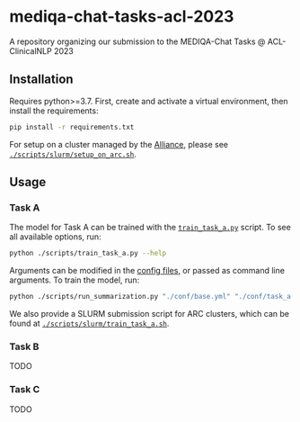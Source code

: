 # mediqa-chat-tasks-acl-2023

A repository organizing our submission to the MEDIQA-Chat Tasks @ ACL-ClinicalNLP 2023

## Installation

Requires python>=3.7. First, create and activate a virtual environment, then install the requirements:

```bash
pip install -r requirements.txt
```

For setup on a cluster managed by the [Alliance](https://alliancecan.ca/en/services/advanced-research-computing), please see [`./scripts/slurm/setup_on_arc.sh`](./scripts/slurm/setup_on_arc.sh).

## Usage

### Task A

The model for Task A can be trained with the [`train_task_a.py`](./scripts/train_task_a.py) script. To see all available options, run:

```bash
python ./scripts/train_task_a.py --help
```

Arguments can be modified in the [config files](./conf/), or passed as command line arguments. To train the model, run:

```bash
python ./scripts/run_summarization.py "./conf/base.yml" "./conf/task_a.yml" output_dir="./output/task_a"
```

We also provide a SLURM submission script for ARC clusters, which can be found at [`./scripts/slurm/train_task_a.sh`](./scripts/slurm/train_task_a.sh).

### Task B

TODO

### Task C

TODO

